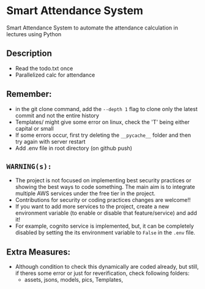 # Smart Attendance System
Smart Attendance System to automate the attendance calculation in lectures using Python

## Description
- Read the todo.txt once
- Parallelized calc for attendance

## Remember:
- in the git clone command, add the `--depth 1` flag to clone only the latest commit and not the entire history
- Templates/ might give some error on linux, check the 'T' being either capital or small
- If some errors occur, first try deleting the `__pycache__` folder and then try again with server restart
- Add .env file in root directory (on github push)

## `WARNING(s):`
+ The project is not focused on implementing best security practices or showing the best ways to code something. The main aim is to integrate multiple AWS services under the free tier in the project.
+ Contributions for security or coding practices changes are welcome!!
+ If you want to add more services to the project, create a new environment variable (to enable or disable that feature/service) and add it!
+ For example, cognito service is implemented, but, it can be completely disabled by setting the its environment variable to `False` in the `.env` file. 


## Extra Measures:
- Although condition to check this dynamically are coded already, but still, if theres some error or just for reverification, check following folders:
    - assets, jsons, models, pics, Templates, 
